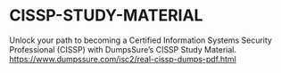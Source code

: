 # CISSP-STUDY-MATERIAL
Unlock your path to becoming a Certified Information Systems Security Professional (CISSP) with DumpsSure’s CISSP Study Material. https://www.dumpssure.com/isc2/real-cissp-dumps-pdf.html
